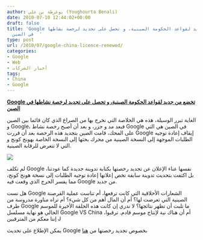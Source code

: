 ```yaml
---
author: يوغرطة بن علي (Youghourta Benali)
date: 2010-07-10 12:44:02+00:00
draft: false
title: 'Google تخضع من جديد لقواعد الحكومة الصينية، و تحصل على تجديد لرخصة نشاطها
  في الصين  '
type: post
url: /2010/07/google-china-licence-renewed/
categories:
- Google
- Web
- أخبار الشركات
tags:
- China
- Google
---
```


**[Google تخضع من جديد لقواعد الحكومة الصينية، و تحصل على تجديد لرخصة نشاطها في الصين]( https://www.it-scoop.com/2010/07/google-china-licence-renewed/)**




الغاية تبرر الوسيلة، هذه هي الخلاصة التي نخرج بها من الصراع الذي كان قائما بين الصين و Google، فبعد مد و جزر، و بعد أن أصبح رخصة نشاط Google في الصين هي التي على المحك، قامت الصين بتجديد هذه الرخصة بعد أن قررت Google إيقاف إعادة توجيه الطلبات الموجهة إلى النسخة الصينية من محرك بحثها إلى النسخة الخاصة بهونج كونج و التي لا تتعرض للرقابة الصينية.




[![](https://www.it-scoop.com/wp-content/uploads/2010/07/Google-China.png)
]( https://www.it-scoop.com/2010/07/google-china-licence-renewed/)


لم تكلف Google نفسها عناء الإعلان عن تجديد رخصتها بكتابة تدوينة جديدة كما عودتنا، بل اكتفت بتحديث تدوينة سابقة تخص إعلانها إعادة توجيه الطلبات إلى نسخة هونج كونج، مما يفسر الحرج الذي وقعت فيه Google من جديد.

هل نست Google الشعارات الأخلاقية التي كانت ترفعها، أم تناست عملية القرصنة الصينية التي تعرضت لها؟ أم أن المال أهم من كل شيء؟ أم تراه مناورة مدروسة من طرف Google ما تلبت أن تظهر نتائجها؟ لا ندري إن كانت هذه الحلقة الأخيرة للموسم الحالي هو نهاية مسلسل Google VS China أم أن هناك نية لإنتاج موسم قادم. ترقبوا، إننا معكم من المترقبين J

يمكن الإطلاع على تحديث Google بخصوص تجديد رخصتها من [هنا](http://googleblog.blogspot.com/2010/06/update-on-china.html)

